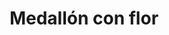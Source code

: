 ---
title: Medallón con flor
date: 
draft: false

# descripcion
description : Medallón con flor

materials: Plata 925

color: Plateado

dimensions: 3cm

code: 02-14-0202

type: "Dijes"

categories: []

# Images
# first image will be shown in the product page
images:
  # - image: "images/path_to_image"
  # La ubicacion de las imagenes es imagenes/Dijes/Dijes.Plata/02-14-0202-medallon-con-flor
  - image: "./images/dijes/plata/02-14-0202-medallon-con-flor.JPG"
---